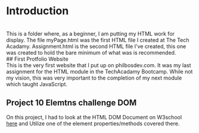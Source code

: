# Introduction
<br />
This is a folder where, as a beginner, I am putting my HTML work for display.
The file myPage.html was the first HTML file I created at The Tech Acadamy.
Assignment.html is the second HTML file I've created, this one was created to hold the bare minimum of what was is recommended.
<br>
## First Protfolio Website<br>
This is the very first website that I put up on philbosdev.com. It was my last assignment for the HTML module in the TechAcadamy Bootcamp. While not my vision, this was very important to the completion of my next module which taught JavaScript.

## Project 10 Elemtns challenge DOM
On this project, I had to look at the HTML DOM Document on W3school [here](https://www.w3schools.com/jsref/dom_obj_document.asp) and Utilize one of the element properties/methods covered there.